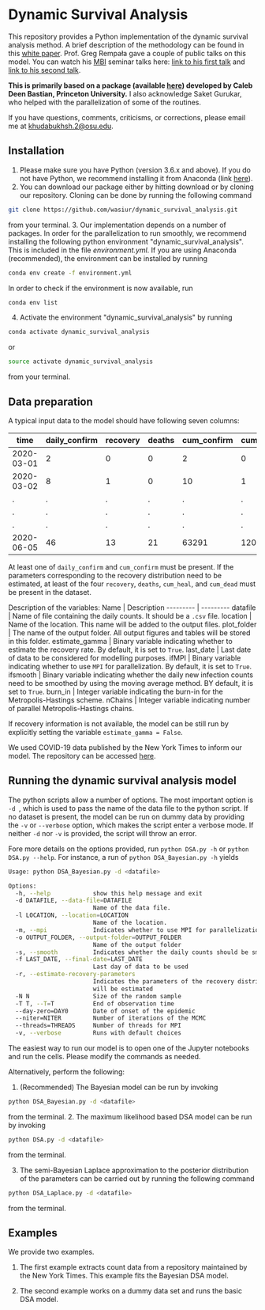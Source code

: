 # Dynamic Survival Analysis

This repository provides a Python implementation of the dynamic survival analysis method. A brief description of the methodology can be found in this [white paper](https://idi.osu.edu/assets/pdfs/covid_response_white_paper.pdf). Prof. Greg Rempała gave a couple of public talks on this model. You can watch his [MBI](https://mbi.osu.edu/) seminar talks here: [link to his first talk](https://video.mbi.ohio-state.edu/video/player/?id=4888&title=Mathematical+Models+of+Epidemics%3A+Tracking+Coronavirus+using+Dynamic+Survival+Analysis) and [link to his second talk](https://video.mbi.ohio-state.edu/video/player/?id=4891&title=Mathematics+of+Modeling+a+Pandemic%3A+The+Journey+Continues).


**This is primarily based on a package (available [here](https://github.com/calebbastian/epidemic)) developed by Caleb Deen Bastian, Princeton University.** I also acknowledge Saket Gurukar, who helped with the parallelization of some of the routines.


If you have questions, comments, criticisms, or corrections, please email me at [khudabukhsh.2@osu.edu](mailto:khudabukhsh.2@osu.edu).

## Installation
1. Please make sure you have Python (version 3.6.x and above). If you do not have Python, we recommend installing it from Anaconda (link [here](https://www.anaconda.com/distribution/)).
2. You can download our package either by hitting download or by cloning our repository. Cloning can be done by running the following command
```bash
git clone https://github.com/wasiur/dynamic_survival_analysis.git
```
from your terminal.
3. Our implementation depends on a number of packages. In order for the parallelization to run smoothly, we recommend installing the following python environment "dynamic_survival_analysis". This is included in the file _environment.yml_. If you are using Anaconda (recommended), the environment can be installed by running
```bash
conda env create -f environment.yml
```
In order to check if the environment is now available, run
```bash
conda env list
```
4. Activate the environment "dynamic_survival_analysis" by running
```bash
conda activate dynamic_survival_analysis
```
or 
```bash
source activate dynamic_survival_analysis
```
from your terminal.

## Data preparation
A typical input data to the model should have following seven columns:

time  | daily_confirm | recovery | deaths |	cum_confirm |	cum_heal |	cum_dead
------------- | ------------- | ------------- | ------------- | ------------- | ------------- | -------------
2020-03-01 |	2 |	0 |	0	| 2	| 0 |	0
2020-03-02 |	8 |	1 |	0 |	10 |	1 |	0 |
. | . | . | . | . | . | .
. | . | . | . | . | . | .
. | . | . | . | . | . | .
2020-06-05 |	46 |	13 |	21	 | 63291	| 1200	| 1037


At least one of ```daily_confirm``` and ```cum_confirm``` must be present. If the parameters corresponding to the recovery distribution need to be estimated, at least of the four ```recovery```, ```deaths```, ```cum_heal```, and ```cum_dead``` must be present in the dataset. 



Description of the variables:
Name | Description
--------- | ---------
datafile | Name of file containing the daily counts. It should be a ```.csv``` file.
location | Name of the location. This name will be added to the output files.
plot_folder | The name of the output folder. All output figures and tables will be stored in this folder.
estimate_gamma | Binary variable indicating whether to estimate the recovery rate. By default, it is set to ```True```.
last_date | Last date of data to be considered for modelling purposes.
ifMPI | Binary variable indicating whether to use ```MPI``` for parallelization. By default, it is set to ```True```.
ifsmooth | Binary variable indicating whether the daily new infection counts need to be smoothed by using the moving average method. BY default, it is set to ```True```.
burn_in | Integer variable indicating the burn-in for the Metropolis-Hastings scheme.
nChains | Integer variable indicating number of parallel Metropolis-Hastings chains. 


If recovery information is not available, the model can be still run by explicitly setting the variable ```estimate_gamma = False```.

We used COVID-19 data published by the New York Times to inform our model. The repository can be accessed [here](https://github.com/nytimes/covid-19-data).

## Running the dynamic survival analysis model
The python scripts allow a number of options. The most important option is ```-d ```, which is used to pass the name of the data file to the python script. If no dataset is present, the model can be run on dummy data by providing the ```-v``` or ```--verbose``` option, which makes the script enter a verbose mode. If neither ```-d``` nor ```-v``` is provided, the script will throw an error. 

Fore more details on the options provided, run ```python DSA.py -h``` or ```python DSA.py --help```. For instance, a run of ```python DSA_Bayesian.py -h``` yields 
```bash
Usage: python DSA_Bayesian.py -d <datafile>

Options:
  -h, --help            show this help message and exit
  -d DATAFILE, --data-file=DATAFILE
                        Name of the data file.
  -l LOCATION, --location=LOCATION
                        Name of the location.
  -m, --mpi             Indicates whether to use MPI for parallelization.
  -o OUTPUT_FOLDER, --output-folder=OUTPUT_FOLDER
                        Name of the output folder
  -s, --smooth          Indicates whether the daily counts should be smoothed.
  -f LAST_DATE, --final-date=LAST_DATE
                        Last day of data to be used
  -r, --estimate-recovery-parameters
                        Indicates the parameters of the recovery distribution
                        will be estimated
  -N N                  Size of the random sample
  -T T, --T=T           End of observation time
  --day-zero=DAY0       Date of onset of the epidemic
  --niter=NITER         Number of iterations of the MCMC
  --threads=THREADS     Number of threads for MPI
  -v, --verbose         Runs with default choices
```


The easiest way to run our model is to open one of the Jupyter notebooks and run the cells. Please modify the commands as needed.

Alternatively, perform the following: 
1. (Recommended) The Bayesian model can be run by invoking 
```bash
python DSA_Bayesian.py -d <datafile>
```
from the terminal. 
2. The maximum likelihood based DSA model can be run by invoking
```bash
python DSA.py -d <datafile>
```
from the terminal.

3. The semi-Bayesian Laplace approximation to the posterior distribution of the parameters can be carried out by running the following command
```bash
python DSA_Laplace.py -d <datafile>
```
from the terminal.

## Examples
We provide two examples. 
1. The first example extracts count data from a repository maintained by the New York Times. This example fits the Bayesian DSA model. 

2. The second example works on a dummy data set and runs the basic DSA model. 
